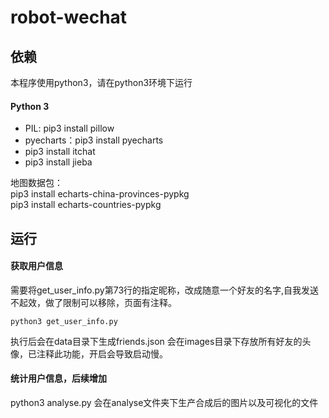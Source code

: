 # robot-wechat

## 依赖
本程序使用python3，请在python3环境下运行
#### Python 3
- PIL: pip3 install pillow
- pyecharts：pip3 install pyecharts
- pip3 install itchat
- pip3 install jieba

地图数据包：  
pip3 install echarts-china-provinces-pypkg  
pip3 install echarts-countries-pypkg

## 运行
#### 获取用户信息
需要将get_user_info.py第73行的指定昵称，改成随意一个好友的名字,自我发送不起效，做了限制可以移除，页面有注释。 

```  
python3 get_user_info.py
```

执行后会在data目录下生成friends.json
会在images目录下存放所有好友的头像，已注释此功能，开启会导致启动慢。
#### 统计用户信息，后续增加
python3 analyse.py
会在analyse文件夹下生产合成后的图片以及可视化的文件

